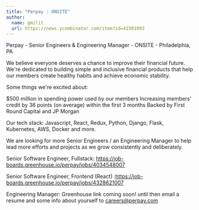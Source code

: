 ```yaml
---
title: "Perpay : ONSITE"
author:
  name: gmilit
  url: https://news.ycombinator.com/item?id=42301093
---
```

Perpay - Senior Engineers &amp; Engineering Manager - ONSITE - Philadelphia, PA

We believe everyone deserves a chance to improve their financial future. We&#x27;re dedicated to building simple and inclusive financial products that help our members create healthy habits and achieve economic stability.

Some things we&#x27;re excited about:

$500 million in spending power used by our members
Increasing members&#x27; credit by 36 points (on average) within the first 3 months
Backed by First Round Capital and JP Morgan

Our tech stack: Javascript, React, Redux, Python, Django, Flask, Kubernetes, AWS, Docker and more.

We are looking for more Senior Engineers &#x2F; an Engineering Manager to help lead more efforts and projects as we  grow consistently and deliberately.

Senior Software Engineer, Fullstack: <a href="https:&#x2F;&#x2F;job-boards.greenhouse.io&#x2F;perpay&#x2F;jobs&#x2F;4034548007" rel="nofollow">https:&#x2F;&#x2F;job-boards.greenhouse.io&#x2F;perpay&#x2F;jobs&#x2F;4034548007</a>

Senior Software Engineer, Frontend (React) :<a href="https:&#x2F;&#x2F;job-boards.greenhouse.io&#x2F;perpay&#x2F;jobs&#x2F;4328621007" rel="nofollow">https:&#x2F;&#x2F;job-boards.greenhouse.io&#x2F;perpay&#x2F;jobs&#x2F;4328621007</a>

Engineering Manager: Greenhouse link coming soon! until then email a resume and some info about yourself to careers@perpay.com
<JobApplication />
